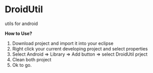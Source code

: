 DroidUtil
=========

utils for android

**How to Use?**  
1. Download project and import it into your eclipse  
2. Right click your current developing project and select properties  
3. Select Android => Library => Add button => select DroidUtil prject  
4. Clean both project  
5. Ok to go.  
